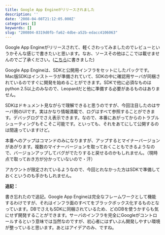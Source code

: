 ```yaml
---
title: Google App Engineがリリースされました
description: ''
date: '2008-04-08T21:12:05.000Z'
categories: []
keywords: []
slug: "200804-8319d0fb-fa62-4dbe-a52b-edacc4106063"
---
```

Google App Engineがリリースされて、軽くさわってみましたのでレビューというかそんな感じで書きたいと思います。なお、ソースその他はここでは載せませんのでご了承ください。([こちら](http://hiroqli.blogspot.com/2008/04/google-app-engine.html)に書きました)

Google App Engineは、SDKと公開用インフラをセットにしたパックです。Mac版SDKはインストーラが準備されていて、SDKの中に確認用サーバが同梱されているのですぐに開発を始めることができます。SDKで他に必須なものはpython 2.5以上のみなので、Leopardだと他に準備する必要があるものはありません。

SDKはドキュメント見ながらで理解できると思うのですが、今回注目したのはサーバ側のUIです。実はかなり情報満載で、ログはすべて参照することができます。デバッグログでさえ表示できます。なので、本番にあがってからのトラブルシューティングもそこそこ可能です。といっても、それをあてにして公開するのは間違っていますけど。

本番へのアップはコマンドのみになりますが、アップするとマイナーバージョンがあがります。複数のマイナーバージョンを取っておくこともできるようなので、バージョンアップしてバグがでたりすると戻せるのかもしれません。（現時点で取っておき方が分かっていないので・汗）

アカウントが限定されているようなので、今回とれなかった方はSDKで準備しておくというのも手かもしれません。

**追記：**  
  
書き忘れたので追記。Google App Engineは完全なフレームワークとして機能するわけですが、それはインフラ面のすべてをブラックボックス化するものとなっています。DBでさえもSDKに同梱されているため、どのDBを使うかすらも気にせず開発することができます。サーバのインフラを完全にGoogleがコントロールするという意味では当然なのですが、初心者にはずいぶん開発しやすい環境が整っていると思います。あとはアイデアのみ、ですね。